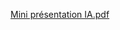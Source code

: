 
[Mini présentation IA.pdf](https://github.com/Murmure0/IdLetters/files/12484811/Mini.presentation.IA.pdf)
